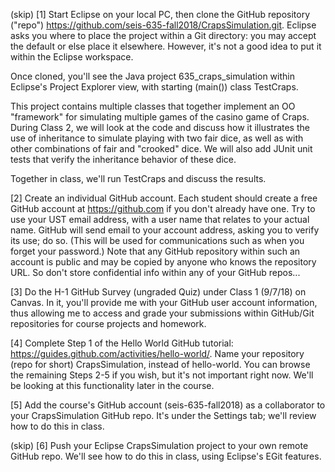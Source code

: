 (skip) [1] Start Eclipse on your local PC, then clone the GitHub repository ("repo") https://github.com/seis-635-fall2018/CrapsSimulation.git.  Eclipse asks you where to place the project within a Git directory: you may accept the default or else place it elsewhere.  However, it's not a good idea to put it within the Eclipse workspace. 

Once cloned, you'll see the Java project 635_craps_simulation within Eclipse's Project Explorer view, with starting (main()) class TestCraps.

This project contains multiple classes that together implement an OO "framework" for simulating multiple games of the casino game of Craps. During Class 2, we will look at the code and discuss how it illustrates the use of inheritance to simulate playing with two fair dice, as well as with other combinations of fair and "crooked" dice. We will also add JUnit unit tests that verify the inheritance behavior of these dice.

Together in class, we'll run TestCraps and discuss the results.

[2] Create an individual GitHub account. Each student should create a free GitHub account at https://github.com if you don't already have one. Try to use your UST email address, with a user name that relates to your actual name. GitHub will send email to your account address, asking you to verify its use; do so. (This will be used for communications such as when you forget your password.) Note that any GitHub repository within such an account is public and may be copied by anyone who knows the repository URL. So don't store confidential info within any of your GitHub repos...

[3] Do the H-1 GitHub Survey (ungraded Quiz) under Class 1 (9/7/18) on Canvas.  In it, you'll provide me with your GitHub user account information, thus allowing me to access and grade your submissions within GitHub/Git repositories for course projects and homework.

[4] Complete Step 1 of the Hello World GitHub tutorial: https://guides.github.com/activities/hello-world/.  Name your repository (repo for short) CrapsSimulation, instead of hello-world. You can browse the remaining Steps 2-5 if you wish, but it's not important right now. We'll be looking at this functionality later in the course.

[5] Add the course's GitHub account (seis-635-fall2018) as a collaborator to your CrapsSimulation GitHub repo. It's under the Settings tab; we'll review how to do this in class.

(skip) [6] Push your Eclipse CrapsSimulation project to your own remote GitHub repo. We'll see how to do this in class, using Eclipse's EGit features.
